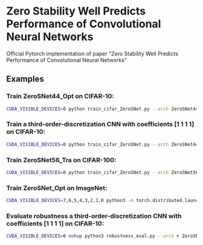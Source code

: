 # Zero Stability Well Predicts Performance of Convolutional Neural Networks

Official Pytorch implementation of paper "Zero Stability Well Predicts Performance of Convolutional Neural Networks"

## Examples

### Train ZeroSNet44_Opt on CIFAR-10: 

```Bash
CUDA_VISIBLE_DEVICES=0 python train_cifar_ZeroSNet.py --arch ZeroSNet44_Opt --dataset cifar10
```
### Train a third-order-discretization CNN with coefficients [1 1 1 1] on CIFAR-10: 

```Bash
CUDA_VISIBLE_DEVICES=0 python train_cifar_ZeroSNet.py --arch ZeroSNet44_Opt --dataset cifar10 --given_coe 1 1 1 1
```

### Train ZeroSNet56_Tra on CIFAR-100: 

```Bash
CUDA_VISIBLE_DEVICES=0 python train_cifar_ZeroSNet.py --arch ZeroSNet56_Tra --dataset cifar100
```

### Train ZeroSNet_Opt on ImageNet: 

```Bash
CUDA_VISIBLE_DEVICES=7,6,5,4,3,2,1,0 python3 -m torch.distributed.launch --nproc_per_node=8 --master_port 12345 main_ZeroSNet_IN.py --arch zerosnet18_in -bs 128 --lr 0.2 --opt_level O2 --data <your data set path>  --workers 8 --given_coe 0.3333333 0.5555556 0.1111111 1.77777778 
```
### Evaluate robustness a third-order-discretization CNN with coefficients [1 1 1 1] on CIFAR-10: 

```Bash
CUDA_VISIBLE_DEVICES=0 nohup python3 robustness_eval.py --arch + ZeroSNet56_Opt --noise_type rand --noise_coff 0.1 --dataset cifar10 --opt SGD_ori --resume True --given_ks 1 1 1 1 --save_path <your save path> --workers 4
```

